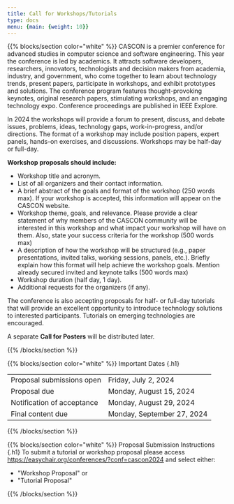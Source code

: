 ```yaml
---
title: Call for Workshops/Tutorials
type: docs
menu: {main: {weight: 10}}
---
```


{{% blocks/section color="white" %}}
CASCON is a premier conference for advanced studies in computer science and software engineering. This year the conference is led by academics. It attracts software developers, researchers, innovators, technologists and decision makers from academia, industry, and government, who come together to learn about technology trends, present papers, participate in workshops, and exhibit prototypes and solutions. The conference program features thought-provoking keynotes, original research papers, stimulating workshops, and an engaging technology expo. Conference proceedings are published in IEEE Explore.

In 2024 the workshops will provide a forum to present, discuss, and debate issues, problems, ideas, technology gaps, work-in-progress, and/or directions. The format of a workshop may include position papers, expert panels, hands-on exercises, and discussions. Workshops may be half-day or full-day.  

<b>Workshop proposals should include:</b>
<ul>
  <li>Workshop title and acronym.</li>
  <li>List of all organizers and their contact information.</li>
  <li>A brief abstract of the goals and format of the workshop (250 words max). If your workshop is accepted, this information will appear on the CASCON website.</li>
  <li>Workshop theme, goals, and relevance. Please provide a clear statement of why members of the CASCON community will be interested in this workshop and what impact your workshop will have on them. Also, state your success criteria for the workshop (500 words max) </li>
  <li>A description of how the workshop will be structured (e.g., paper presentations, invited talks, working sessions, panels, etc.). Briefly explain how this format will help achieve the workshop goals. Mention already secured invited and keynote talks (500 words max)</li>
  <li>Workshop duration (half day, 1 day).</li>
  <li>Additional requests for the organizers (if any).</li>
</ul>

The conference is also accepting proposals for half- or full-day tutorials that will provide an excellent opportunity to introduce technology solutions to interested participants. Tutorials on emerging technologies are encouraged.

A separate <b>Call for Posters</b> will be distributed later.

{{% /blocks/section %}}

{{% blocks/section color="white" %}}
Important Dates
{.h1}

<table class="table caption-top">
  <tbody>
    <tr>
      <td>Proposal submissions open</td>
      <td>Friday, July 2, 2024</td>
    </tr>
    <tr>
      <td>Proposal due</td>
      <td>Monday, August 15, 2024 </td>
    </tr>
    <tr>
      <td>Notification of acceptance</td>
      <td>Monday, August 29, 2024 </td>
    </tr>
    <tr>
      <td>Final content due</td>
      <td>Monday, September 27, 2024</td>
    </tr>
  </tbody>
</table>
{{% /blocks/section %}}


{{% blocks/section color="white" %}}
Proposal Submission Instructions
{.h1}
To submit a tutorial or workshop proposal please access <a href="https://easychair.org/conferences/?conf=cascon2024"> https://easychair.org/conferences/?conf=cascon2024</a> and select either:
<ul>
  <li>"Workshop Proposal" or</li>
  <li>"Tutorial Proposal"</li>
</ul>
{{% /blocks/section %}}

